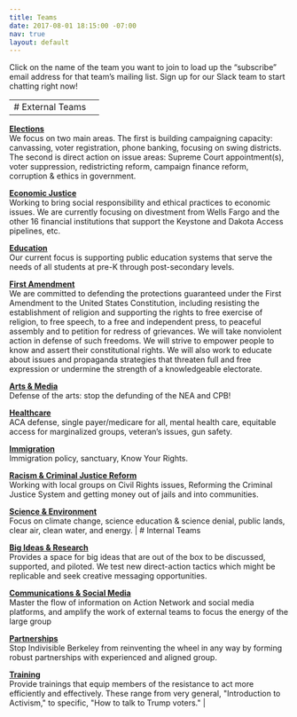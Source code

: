 ```yaml
---
title: Teams
date: 2017-08-01 18:15:00 -07:00
nav: true
layout: default
---
```


Click on the name of the team you want to join to load up the “subscribe” email address for that team’s mailing list. Sign up for our Slack team to start chatting right now!

|   |   |
|---|---|
|# External Teams

**[Elections](mailto:elections+subscribe@indivisibleberkeley.org)**  
We focus on two main areas. The first is building campaigning capacity: canvassing, voter registration, phone banking, focusing on swing districts. The second is direct action on issue areas: Supreme Court appointment(s), voter suppression, redistricting reform, campaign finance reform, corruption & ethics in government.

**[Economic Justice](mailto:economics+subscribe@indivisibleberkeley.org)**  
Working to bring social responsibility and ethical practices to economic issues. We are currently focusing on divestment from Wells Fargo and the other 16 financial institutions that support the Keystone and Dakota Access pipelines, etc.

**[Education](mailto:education+subscribe@indivisibleberkeley.org)**  
Our current focus is supporting public education systems that serve the needs of all students at pre-K through post-secondary levels.

**[First Amendment](mailto:firstamendment+subscribe@indivisibleberkeley.org)**  
We are committed to defending the protections guaranteed under the First Amendment to the United States Constitution, including resisting the establishment of religion and supporting the rights to free exercise of religion, to free speech, to a free and independent press, to peaceful assembly and to petition for redress of grievances.  We will take nonviolent action in defense of such freedoms.  We will strive to empower people to know and assert their constitutional rights.  We will also work to educate about issues and propaganda strategies that threaten full and free expression or undermine the strength of a knowledgeable electorate.
   
**[Arts & Media](mailto:arts+subscribe@indivisibleberkeley.org)**  
Defense of the arts: stop the defunding of the NEA and CPB!

**[Healthcare](mailto:healthcare+subscribe@indivisibleberkeley.org)**  
ACA defense, single payer/medicare for all, mental health care, equitable access for marginalized groups, veteran’s issues, gun safety.

**[Immigration](mailto:immigration+subscribe@indivisibleberkeley.org)**   
Immigration policy, sanctuary, Know Your Rights.

**[Racism & Criminal Justice Reform](mailto:rcjr+subscribe@indivisibleberkeley.org)**  
Working with local groups on Civil Rights issues, Reforming the Criminal Justice System and getting money out of jails and into communities.

**[Science & Environment](mailto:environment+subscribe@indivisibleberkeley.org)**  
Focus on climate change, science education & science denial, public lands, clear air, clean water, and energy.   | # Internal Teams

**[Big Ideas & Research](mailto:ideas+subscribe@indivisibleberkeley.org)**  
Provides a space for big ideas that are out of the box to be discussed, supported, and piloted.  We test new direct-action tactics which might be replicable and seek creative messaging opportunities.

**[Communications & Social Media](mailto:communications+subscribe@indivisibleberkeley.org)**  
Master the flow of information on Action Network and social media platforms, and amplify the work of external teams to focus the energy of the large group 

**[Partnerships](mailto:partnerships+subscribe@indivisibleberkeley.org)**  
Stop Indivisible Berkeley from reinventing the wheel in any way by forming robust partnerships with experienced and aligned group. 

**[Training](mailto:training+subscribe@indivisibleberkeley.org)**  
Provide trainings that equip members of the resistance to act more efficiently and effectively.  These range from very general, "Introduction to Activism," to specific, "How to talk to Trump voters."  |